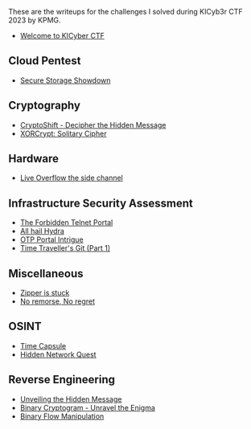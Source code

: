 These are the writeups for the challenges I solved during KICyb3r CTF 2023 by KPMG.

- [Welcome to KICyber CTF]()

## Cloud Pentest

- [Secure Storage Showdown]()

## Cryptography

- [CryptoShift - Decipher the Hidden Message]()
- [XORCrypt: Solitary Cipher]()

## Hardware

- [Live Overflow the side channel]()

## Infrastructure Security Assessment

- [The Forbidden Telnet Portal]()
- [All hail Hydra]()
- [OTP Portal Intrigue]()
- [Time Traveller's Git (Part 1)]()

## Miscellaneous

- [Zipper is stuck]()
- [No remorse, No regret]()

## OSINT

- [Time Capsule]()
- [Hidden Network Quest]()

## Reverse Engineering

- [Unveiling the Hidden Message]()
- [Binary Cryptogram - Unravel the Enigma]()
- [Binary Flow Manipulation]()